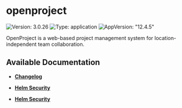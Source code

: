 # openproject

![Version: 3.0.26](https://img.shields.io/badge/Version-3.0.26-informational?style=flat-square) ![Type: application](https://img.shields.io/badge/Type-application-informational?style=flat-square) ![AppVersion: "12.4.5"](https://img.shields.io/badge/AppVersion-"12.4.5"-informational?style=flat-square)

OpenProject is a web-based project management system for location-independent team collaboration.

## Available Documentation

- [**Changelog**](CHANGELOG)

- [**Helm Security**](container-security)

- [**Helm Security**](helm-security)

